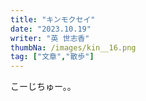 ```yaml
---
title: "キンモクセイ"
date: "2023.10.19"
writer: "英 世志香"
thumbNa: /images/kin__16.png
tag: ["文章","散歩"]
---
```

こーじちゅー。。

<!--
夕食の支度をする前に散歩に出かけた。

ふと、時間ができたので秋の夕暮れでも見てみようかと思った。

外気の冷たさがカーディガン越しに伝わってくる。程よい、嫌味のない寒さ。私は意外とこれが好きだ。

![Alt text](/images/kin__16.png)

住宅街を歩いていると、キンモクセイが咲いていた。
甘くて、ふくよかな香り。朝昼ならもっと、その匂いを放っていたかもしれない。

唐突に、その香りで地元の小学校のクラスメイトを思いだした。

![Alt text](/images/kin__22.png)

私の小学校の校舎は中庭をぐるっと囲っていて、花壇や植え込みがあった。パンジーやらチューリップが、時期によって咲いていて、そこにはキンモクセイの木も何本かあった。

私は友だちとプロフ帳やシール交換のノートを持ち寄って、おしゃべりをしながらをそれらをイジることに夢中だった。しかし私の学校のルールで２、３時間目の20分の中休みには、必ず皆が教室を出て外で遊ばなければ行けないといるルールがあった。私も友だちと一輪車や縄跳びをしたりして楽しんでいたのでイヤという訳ではなかった。

![Alt text](/images/kin__23.png)

そして、ときどきクラスの男子たちからクラスみんなで鬼ごっこをやろう、と声がかかることがあった。そんなときは誘われるままに、何人かの決まった女友だち達と決まって参加していた。

私や友だちがそんな誘いに乗り気だったのは、当時がんばれば男子と同等に競えたからだ。特に私は当時クラスでは足が早い方だったこともあって、鬼ごっこで有利に立ち回れることも多かった。

そして、鬼側でも捕まる側でも、よく使ったのがキンモクセイのある植え込みだった。そしてそこによく逃げ込んだり追い込まれていたりしている相手が思いだした同級生だった。

彼は背が低めで、クラスでおどけた発言をする、所謂いじられキャラのような男子だった。茶けて荒れた皮膚は日に焼けていた。チビですばしっこいので、彼を追うのは一苦労だった。

追っかけた私が、タッチした！と大声で言っても、彼はいつも言って逃げ続けた。
「してない！いつ？証拠は？何時何分何秒！？地球が何回まわったとき？」

![Alt text](/images/kin__23.png)

暮れていく景色を背景に取り出して言った記憶がそこを突いた。

公園でぼーっとしていた私は、すっかり陽が落ちているのに気がついた。記憶の掘り出し作業に費やした時間は思ったより長かったらしい。

さっきまで鬼ごっこ子をしていた親子たちは既にいなくなっていて、白い小さな犬を散歩しているおじいさんが講演の外周を歩いていた。

もうそろそろ帰らなければ。夕食の支度がある。

![Alt text](/images/kin__27.png)

一段と冷えが込んできた公園に風が吹き、渇いた土埃りのにおいが鼻に触れた。

のおてんば、やんちゃ具合いは度を越していたような気がする。1限と2限の間の、ごく短い10分間の休み時間でさえも、鬼ごっこや一輪車、ドッジボールまでどんな遊びでも全力で楽めるし、しかもその後また教室に全力ではしって帰ってくることが出来るのだから、体力やら行動力やら、それは今思えば、驚きとか関心を超えて理解できない動きだと思う。
-->


